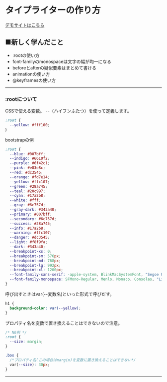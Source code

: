 # タイプライターの作り方

[デモサイトはこちら]()


## ■新しく学んだこと
- :rootの使い方
- font-familyのmonospaceは文字の幅が均一になる
- beforeとafterの疑似要素はまとめて書ける
- animationの使い方
- @keyframesの使い方

---

### :rootについて
CSSで使える変数。
--（ハイフンふたつ）を使って定義します。
```css
:root {
  --yellow: #fff100;
｝
```

bootstrapの例
```css
:root {
  --blue: #007bff;
  --indigo: #6610f2;
  --purple: #6f42c1;
  --pink: #e83e8c;
  --red: #dc3545;
  --orange: #fd7e14;
  --yellow: #ffc107;
  --green: #28a745;
  --teal: #20c997;
  --cyan: #17a2b8;
  --white: #fff;
  --gray: #6c757d;
  --gray-dark: #343a40;
  --primary: #007bff;
  --secondary: #6c757d;
  --success: #28a745;
  --info: #17a2b8;
  --warning: #ffc107;
  --danger: #dc3545;
  --light: #f8f9fa;
  --dark: #343a40;
  --breakpoint-xs: 0;
  --breakpoint-sm: 576px;
  --breakpoint-md: 768px;
  --breakpoint-lg: 992px;
  --breakpoint-xl: 1200px;
  --font-family-sans-serif: -apple-system, BlinkMacSystemFont, "Segoe UI", Roboto, "Helvetica Neue", Arial, "Noto Sans", sans-serif, "Apple Color Emoji", "Segoe UI Emoji", "Segoe UI Symbol", "Noto Color Emoji";
  --font-family-monospace: SFMono-Regular, Menlo, Monaco, Consolas, "Liberation Mono", "Courier New", monospace;
}
```

呼び出すときはvar(--変数名)といった形式で呼びだす。
```css
h1 {
  background-color: var(--yellow);
}
```

プロパティ名を変数で置き換えることはできないので注意。
```css
/* NG例 */
:root {
  --size: margin;
}

.box {
  /*プロパティ名(この場合はmargin)を変数に置き換えることはできない*/
  var(--size): 30px;
}
```

---

